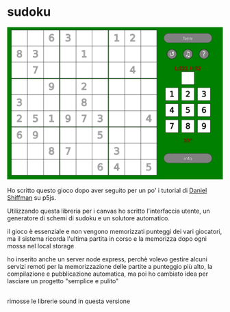 # sudoku

[![](./public/img/sudoku.png?raw=true)](https://sudoku.liburno.com)

Ho scritto questo gioco dopo aver seguito per un po' i tutorial di [Daniel Shiffman](https://www.youtube.com/user/shiffman/featured) su p5js. 

Utilizzando questa libreria per i canvas ho scritto l'interfaccia utente, un generatore di schemi di sudoku e un solutore automatico.

il gioco è essenziale e non vengono memorizzati punteggi dei vari giocatori, ma il sistema ricorda l'ultima partita in corso e la memorizza dopo ogni mossa nel local storage


ho inserito anche un server node express, perchè volevo gestire alcuni servizi remoti per la memorizzazione delle partite a punteggio più alto, la compilazione e pubblicazione automatica, ma poi ho cambiato idea per lasciare un progetto "semplice e pulito"


## 

rimosse le librerie sound in questa versione



